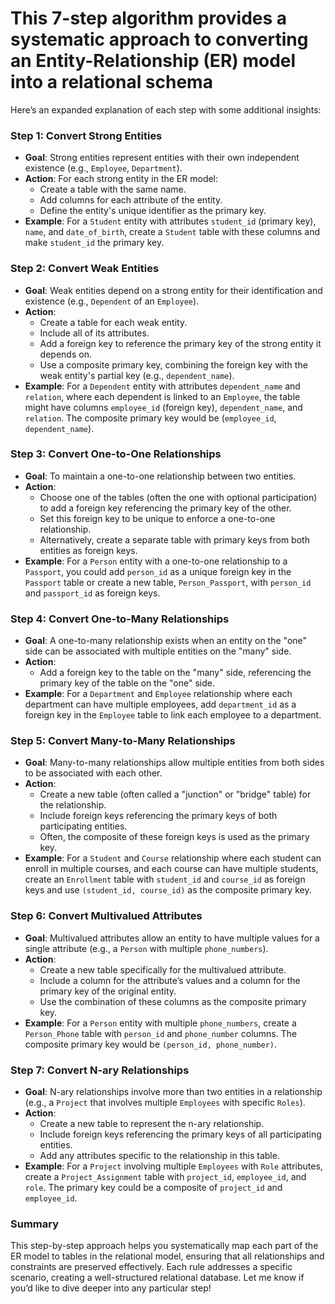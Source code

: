 # This 7-step algorithm provides a systematic approach to converting an Entity-Relationship (ER) model into a relational schema

Here’s an expanded explanation of each step with some additional insights:

### Step 1: Convert Strong Entities

- **Goal**: Strong entities represent entities with their own independent existence (e.g., `Employee`, `Department`).
- **Action**: For each strong entity in the ER model:
  - Create a table with the same name.
  - Add columns for each attribute of the entity.
  - Define the entity's unique identifier as the primary key.
- **Example**: For a `Student` entity with attributes `student_id` (primary key), `name`, and `date_of_birth`, create a `Student` table with these columns and make `student_id` the primary key.

### Step 2: Convert Weak Entities

- **Goal**: Weak entities depend on a strong entity for their identification and existence (e.g., `Dependent` of an `Employee`).
- **Action**:
  - Create a table for each weak entity.
  - Include all of its attributes.
  - Add a foreign key to reference the primary key of the strong entity it depends on.
  - Use a composite primary key, combining the foreign key with the weak entity's partial key (e.g., `dependent_name`).
- **Example**: For a `Dependent` entity with attributes `dependent_name` and `relation`, where each dependent is linked to an `Employee`, the table might have columns `employee_id` (foreign key), `dependent_name`, and `relation`. The composite primary key would be (`employee_id`, `dependent_name`).

### Step 3: Convert One-to-One Relationships

- **Goal**: To maintain a one-to-one relationship between two entities.
- **Action**:
  - Choose one of the tables (often the one with optional participation) to add a foreign key referencing the primary key of the other.
  - Set this foreign key to be unique to enforce a one-to-one relationship.
  - Alternatively, create a separate table with primary keys from both entities as foreign keys.
- **Example**: For a `Person` entity with a one-to-one relationship to a `Passport`, you could add `person_id` as a unique foreign key in the `Passport` table or create a new table, `Person_Passport`, with `person_id` and `passport_id` as foreign keys.

### Step 4: Convert One-to-Many Relationships

- **Goal**: A one-to-many relationship exists when an entity on the "one" side can be associated with multiple entities on the "many" side.
- **Action**:
  - Add a foreign key to the table on the "many" side, referencing the primary key of the table on the "one" side.
- **Example**: For a `Department` and `Employee` relationship where each department can have multiple employees, add `department_id` as a foreign key in the `Employee` table to link each employee to a department.

### Step 5: Convert Many-to-Many Relationships

- **Goal**: Many-to-many relationships allow multiple entities from both sides to be associated with each other.
- **Action**:
  - Create a new table (often called a "junction" or "bridge" table) for the relationship.
  - Include foreign keys referencing the primary keys of both participating entities.
  - Often, the composite of these foreign keys is used as the primary key.
- **Example**: For a `Student` and `Course` relationship where each student can enroll in multiple courses, and each course can have multiple students, create an `Enrollment` table with `student_id` and `course_id` as foreign keys and use `(student_id, course_id)` as the composite primary key.

### Step 6: Convert Multivalued Attributes

- **Goal**: Multivalued attributes allow an entity to have multiple values for a single attribute (e.g., a `Person` with multiple `phone_numbers`).
- **Action**:
  - Create a new table specifically for the multivalued attribute.
  - Include a column for the attribute’s values and a column for the primary key of the original entity.
  - Use the combination of these columns as the composite primary key.
- **Example**: For a `Person` entity with multiple `phone_numbers`, create a `Person_Phone` table with `person_id` and `phone_number` columns. The composite primary key would be `(person_id, phone_number)`.

### Step 7: Convert N-ary Relationships

- **Goal**: N-ary relationships involve more than two entities in a relationship (e.g., a `Project` that involves multiple `Employees` with specific `Roles`).
- **Action**:
  - Create a new table to represent the n-ary relationship.
  - Include foreign keys referencing the primary keys of all participating entities.
  - Add any attributes specific to the relationship in this table.
- **Example**: For a `Project` involving multiple `Employees` with `Role` attributes, create a `Project_Assignment` table with `project_id`, `employee_id`, and `role`. The primary key could be a composite of `project_id` and `employee_id`.

### Summary

This step-by-step approach helps you systematically map each part of the ER model to tables in the relational model, ensuring that all relationships and constraints are preserved effectively. Each rule addresses a specific scenario, creating a well-structured relational database. Let me know if you’d like to dive deeper into any particular step!
